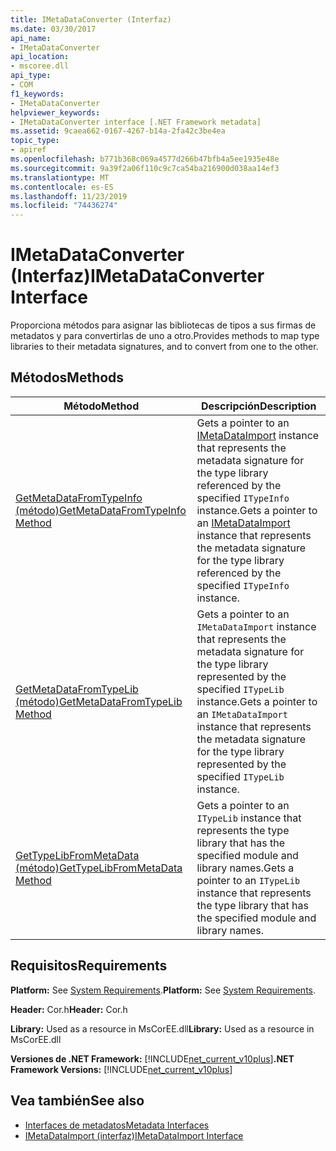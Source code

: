 ```yaml
---
title: IMetaDataConverter (Interfaz)
ms.date: 03/30/2017
api_name:
- IMetaDataConverter
api_location:
- mscoree.dll
api_type:
- COM
f1_keywords:
- IMetaDataConverter
helpviewer_keywords:
- IMetaDataConverter interface [.NET Framework metadata]
ms.assetid: 9caea662-0167-4267-b14a-2fa42c3be4ea
topic_type:
- apiref
ms.openlocfilehash: b771b368c069a4577d266b47bfb4a5ee1935e48e
ms.sourcegitcommit: 9a39f2a06f110c9c7ca54ba216900d038aa14ef3
ms.translationtype: MT
ms.contentlocale: es-ES
ms.lasthandoff: 11/23/2019
ms.locfileid: "74436274"
---
```

# <a name="imetadataconverter-interface"></a><span data-ttu-id="4fb13-102">IMetaDataConverter (Interfaz)</span><span class="sxs-lookup"><span data-stu-id="4fb13-102">IMetaDataConverter Interface</span></span>
<span data-ttu-id="4fb13-103">Proporciona métodos para asignar las bibliotecas de tipos a sus firmas de metadatos y para convertirlas de uno a otro.</span><span class="sxs-lookup"><span data-stu-id="4fb13-103">Provides methods to map type libraries to their metadata signatures, and to convert from one to the other.</span></span>  
  
## <a name="methods"></a><span data-ttu-id="4fb13-104">Métodos</span><span class="sxs-lookup"><span data-stu-id="4fb13-104">Methods</span></span>  
  
|<span data-ttu-id="4fb13-105">Método</span><span class="sxs-lookup"><span data-stu-id="4fb13-105">Method</span></span>|<span data-ttu-id="4fb13-106">Descripción</span><span class="sxs-lookup"><span data-stu-id="4fb13-106">Description</span></span>|  
|------------|-----------------|  
|[<span data-ttu-id="4fb13-107">GetMetaDataFromTypeInfo (método)</span><span class="sxs-lookup"><span data-stu-id="4fb13-107">GetMetaDataFromTypeInfo Method</span></span>](../../../../docs/framework/unmanaged-api/metadata/imetadataconverter-getmetadatafromtypeinfo-method.md)|<span data-ttu-id="4fb13-108">Gets a pointer to an [IMetaDataImport](../../../../docs/framework/unmanaged-api/metadata/imetadataimport-interface.md) instance that represents the metadata signature for the type library referenced by the specified `ITypeInfo` instance.</span><span class="sxs-lookup"><span data-stu-id="4fb13-108">Gets a pointer to an [IMetaDataImport](../../../../docs/framework/unmanaged-api/metadata/imetadataimport-interface.md) instance that represents the metadata signature for the type library referenced by the specified `ITypeInfo` instance.</span></span>|  
|[<span data-ttu-id="4fb13-109">GetMetaDataFromTypeLib (método)</span><span class="sxs-lookup"><span data-stu-id="4fb13-109">GetMetaDataFromTypeLib Method</span></span>](../../../../docs/framework/unmanaged-api/metadata/imetadataconverter-getmetadatafromtypelib-method.md)|<span data-ttu-id="4fb13-110">Gets a pointer to an `IMetaDataImport` instance that represents the metadata signature for the type library represented by the specified `ITypeLib` instance.</span><span class="sxs-lookup"><span data-stu-id="4fb13-110">Gets a pointer to an `IMetaDataImport` instance that represents the metadata signature for the type library represented by the specified `ITypeLib` instance.</span></span>|  
|[<span data-ttu-id="4fb13-111">GetTypeLibFromMetaData (método)</span><span class="sxs-lookup"><span data-stu-id="4fb13-111">GetTypeLibFromMetaData Method</span></span>](../../../../docs/framework/unmanaged-api/metadata/imetadataconverter-gettypelibfrommetadata-method.md)|<span data-ttu-id="4fb13-112">Gets a pointer to an `ITypeLib` instance that represents the type library that has the specified module and library names.</span><span class="sxs-lookup"><span data-stu-id="4fb13-112">Gets a pointer to an `ITypeLib` instance that represents the type library that has the specified module and library names.</span></span>|  
  
## <a name="requirements"></a><span data-ttu-id="4fb13-113">Requisitos</span><span class="sxs-lookup"><span data-stu-id="4fb13-113">Requirements</span></span>  
 <span data-ttu-id="4fb13-114">**Platform:** See [System Requirements](../../../../docs/framework/get-started/system-requirements.md).</span><span class="sxs-lookup"><span data-stu-id="4fb13-114">**Platform:** See [System Requirements](../../../../docs/framework/get-started/system-requirements.md).</span></span>  
  
 <span data-ttu-id="4fb13-115">**Header:** Cor.h</span><span class="sxs-lookup"><span data-stu-id="4fb13-115">**Header:** Cor.h</span></span>  
  
 <span data-ttu-id="4fb13-116">**Library:** Used as a resource in MsCorEE.dll</span><span class="sxs-lookup"><span data-stu-id="4fb13-116">**Library:** Used as a resource in MsCorEE.dll</span></span>  
  
 <span data-ttu-id="4fb13-117">**Versiones de .NET Framework:** [!INCLUDE[net_current_v10plus](../../../../includes/net-current-v10plus-md.md)]</span><span class="sxs-lookup"><span data-stu-id="4fb13-117">**.NET Framework Versions:** [!INCLUDE[net_current_v10plus](../../../../includes/net-current-v10plus-md.md)]</span></span>  
  
## <a name="see-also"></a><span data-ttu-id="4fb13-118">Vea también</span><span class="sxs-lookup"><span data-stu-id="4fb13-118">See also</span></span>

- [<span data-ttu-id="4fb13-119">Interfaces de metadatos</span><span class="sxs-lookup"><span data-stu-id="4fb13-119">Metadata Interfaces</span></span>](../../../../docs/framework/unmanaged-api/metadata/metadata-interfaces.md)
- [<span data-ttu-id="4fb13-120">IMetaDataImport (interfaz)</span><span class="sxs-lookup"><span data-stu-id="4fb13-120">IMetaDataImport Interface</span></span>](../../../../docs/framework/unmanaged-api/metadata/imetadataimport-interface.md)
